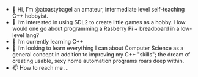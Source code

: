 - 👋 Hi, I’m @atoastybagel an amateur, intermediate level self-teaching C++ hobbyist.
- 👀 I’m interested in using SDL2 to create little games as a hobby. How would one go about programming a Rasberry Pi + breadboard in a low-level lang?
- 🌱 I’m currently learning C++
- 💞️ I’m looking to learn everything I can about Computer Science as a general concept in addition to improving my C++ "skills"; the dream of creating usable, sexy home automation programs roars deep within.
- 📫 How to reach me ... 

<!---
atoastybagel/atoastybagel is a ✨ special ✨ repository because its `README.md` (this file) appears on your GitHub profile.
You can click the Preview link to take a look at your changes.
--->
